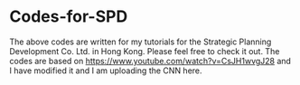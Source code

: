 # Codes-for-SPD

The above codes are written for my tutorials for the Strategic Planning Development Co. Ltd. in Hong Kong. Please feel free to check it out.
The codes are based on https://www.youtube.com/watch?v=CsJH1wvgJ28 and I have modified it and I am uploading the CNN here.
